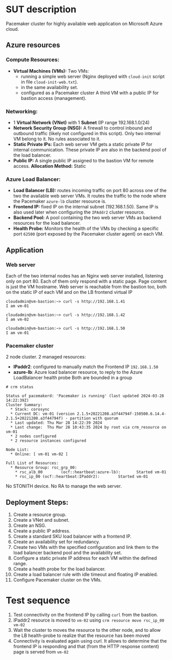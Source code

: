 # SUT description
Pacemaker cluster for highly available web application on Microsoft Azure cloud.

## Azure resources
### Compute Resources:

- **Virtual Machines (VMs):**
Two VMs:
  - running a simple web server (Nginx deployed with `cloud-init` script in file `cloud-init-web.txt`).
  - in the same availability set.
  - configured as a Pacemaker cluster
A third VM with a public IP for bastion access (management).

### Networking:

- 1 **Virtual Network (VNet)** with 1 **Subnet** (IP range 192.168.1.0/24)
- **Network Security Group (NSG):** A firewall to control inbound and outbound traffic (likely not configured in this script). Only two internal VM belong to it. No rules associated to it.
- **Static Private IPs:** Each web server VM gets a static private IP for internal communication. These private IP are also in the backend pool of the load balancer.
- **Public IP:** A single public IP assigned to the bastion VM for remote access. **Allocation Method:** Static

### Azure Load Balancer:

- **Load Balancer (LB):** routes incoming traffic on port 80 across one of the two the available web server VMs. It routes the traffic to the node where the Pacemaker `azure-lb` cluster resource is.
- **Frontend IP:** fixed IP on the internal subnet (192.168.1.50). Same IP is also used later when configuring the `IPAddr2` cluster resource.
- **Backend Pool:** A pool containing the two web server VMs as backend resources for the load balancer.
- **Health Probe:** Monitors the health of the VMs by checking a specific port `62500` (port exposed by the Pacemaker cluster agent) on each VM.

## Application

### Web server

Each of the two internal nodes has an Nginx web server installed, listening only on port 80.
Each of them only respond with a static page. Page content is just the VM hostname.
Web server is reachable from the bastion too, both on the static IP of each VM and on the LB frontend virtual IP

```
cloudadmin@vm-bastion:~> curl -s http://192.168.1.41
I am vm-01

cloudadmin@vm-bastion:~> curl -s http://192.168.1.42
I am vm-02

cloudadmin@vm-bastion:~> curl -s http://192.168.1.50
I am vm-01
```

### Pacemaker cluster

2 node cluster. 2 managed resources:
- **IPaddr2**: configured to manually match the Frontend IP `192.168.1.50`
- **azure-lb**: Azure load balancer resource, to reply to the Azure LoadBalancer health probe
Both are bounded in a group

```
# crm status

Status of pacemakerd: 'Pacemaker is running' (last updated 2024-03-28 14:22:39Z)
Cluster Summary:
  * Stack: corosync
  * Current DC: vm-01 (version 2.1.5+20221208.a3f44794f-150500.6.14.4-2.1.5+20221208.a3f44794f) - partition with quorum
  * Last updated: Thu Mar 28 14:22:39 2024
  * Last change:  Thu Mar 28 10:43:35 2024 by root via crm_resource on vm-01
  * 2 nodes configured
  * 2 resource instances configured

Node List:
  * Online: [ vm-01 vm-02 ]

Full List of Resources:
  * Resource Group: rsc_grp_00:
    * rsc_alb_00        (ocf::heartbeat:azure-lb):       Started vm-01
    * rsc_ip_00 (ocf::heartbeat:IPaddr2):        Started vm-01
```

No STONITH device. No RA to manage the web server.

## Deployment Steps:

1. Create a resource group.
2. Create a VNet and subnet.
3. Create an NSG.
4. Create a public IP address.
5. Create a standard SKU load balancer with a frontend IP.
6. Create an availability set for redundancy.
7. Create two VMs with the specified configuration and link them to the load balancer backend pool and the availability set.
8. Configure a static private IP address for each VM within the defined range.
9. Create a health probe for the load balancer.
10. Create a load balancer rule with idle timeout and floating IP enabled.
11. Configure Pacemaker cluster on the VMs.

# Test sequence

1. Test connectivity on the frontend IP by calling `curl` from the bastion.
2. IPaddr2 resource is moved to `vm-02` using `crm resource move rsc_ip_00 vm-02`
3. Wait the cluster to moves the resource to the other node, and to allow the LB health-probe to realize that the resource has been moved
4. Connectivity is evaluated again using curl. It allows to determine that the frontend IP is responding and that (from the HTTP response content) page is served from `vm-02`


